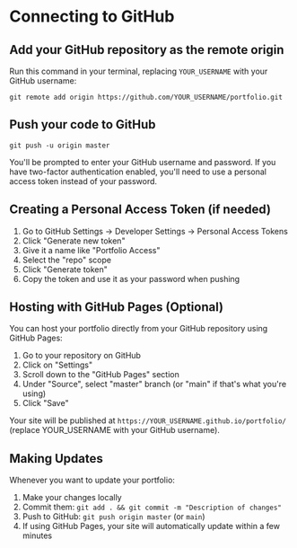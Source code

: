 # Connecting to GitHub

## Add your GitHub repository as the remote origin

Run this command in your terminal, replacing `YOUR_USERNAME` with your GitHub username:

```
git remote add origin https://github.com/YOUR_USERNAME/portfolio.git
```

## Push your code to GitHub

```
git push -u origin master
```

You'll be prompted to enter your GitHub username and password. If you have two-factor authentication enabled, you'll need to use a personal access token instead of your password.

## Creating a Personal Access Token (if needed)

1. Go to GitHub Settings → Developer Settings → Personal Access Tokens
2. Click "Generate new token"
3. Give it a name like "Portfolio Access"
4. Select the "repo" scope
5. Click "Generate token"
6. Copy the token and use it as your password when pushing

## Hosting with GitHub Pages (Optional)

You can host your portfolio directly from your GitHub repository using GitHub Pages:

1. Go to your repository on GitHub
2. Click on "Settings"
3. Scroll down to the "GitHub Pages" section
4. Under "Source", select "master" branch (or "main" if that's what you're using)
5. Click "Save"

Your site will be published at `https://YOUR_USERNAME.github.io/portfolio/` (replace YOUR_USERNAME with your GitHub username).

## Making Updates

Whenever you want to update your portfolio:

1. Make your changes locally
2. Commit them: `git add . && git commit -m "Description of changes"`
3. Push to GitHub: `git push origin master` (or `main`)
4. If using GitHub Pages, your site will automatically update within a few minutes